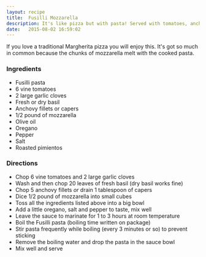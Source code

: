 ```yaml
---
layout: recipe
title:  Fusilli Mozzarella
description: It's like pizza but with pasta! Served with tomatoes, anchovies, capers, basil and chunks of melted mozzarella cheese.
date:   2015-08-02 16:59:02
---
```


If you love a traditional Margherita pizza you will enjoy this. It's got so much in common because the chunks of mozzarella melt with the cooked pasta.

### Ingredients

- Fusilli pasta
- 6 vine tomatoes
- 2 large garlic cloves
- Fresh or dry basil
- Anchovy fillets or capers
- 1/2 pound of mozzarella
- Olive oil
- Oregano
- Pepper
- Salt
- Roasted pimientos

### Directions

- Chop 6 vine tomatoes and 2 large garlic cloves
- Wash and then chop 20 leaves of fresh basil (dry basil works fine)
- Chop 5 anchovy fillets *or* drain 1 tablespoon of capers
- Dice 1/2 pound of mozzarella into small cubes
- Toss all the ingredients listed above into a big bowl
- Add a little oregano, salt and pepper to taste, mix well
- Leave the sauce to marinate for 1 to 3 hours at room temperature
- Boil the Fusilli pasta (boiling time written on package)
- Stir pasta frequently while boiling (every 3 minutes or so) to prevent sticking
- Remove the boiling water and drop the pasta in the sauce bowl
- Mix well and serve
